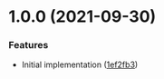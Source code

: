 # 1.0.0 (2021-09-30)


### Features

* Initial implementation ([1ef2fb3](https://github.com/cbsinteractive/get-tfc-workspace-currentstate-output-action/commit/1ef2fb3691c3ff43d9ed0d67d3b9d6c68c32489c))
